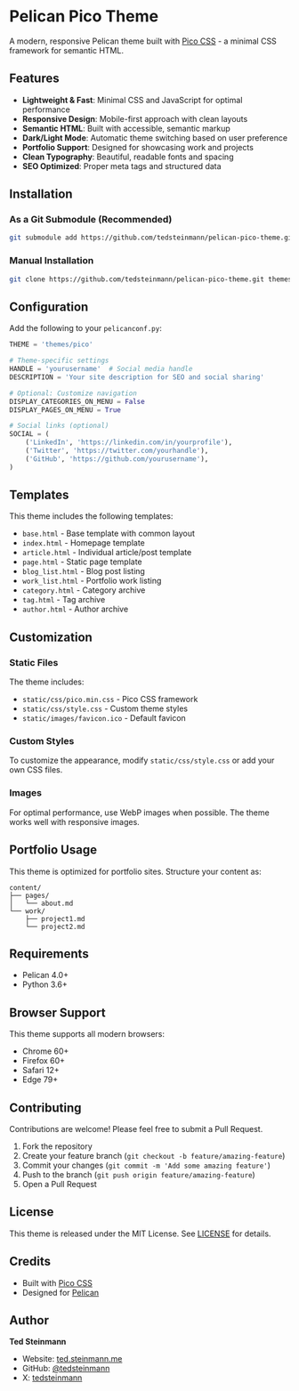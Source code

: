 # Pelican Pico Theme

A modern, responsive Pelican theme built with [Pico CSS](https://picocss.com/) - a minimal CSS framework for semantic HTML.

## Features

- **Lightweight & Fast**: Minimal CSS and JavaScript for optimal performance
- **Responsive Design**: Mobile-first approach with clean layouts
- **Semantic HTML**: Built with accessible, semantic markup
- **Dark/Light Mode**: Automatic theme switching based on user preference
- **Portfolio Support**: Designed for showcasing work and projects
- **Clean Typography**: Beautiful, readable fonts and spacing
- **SEO Optimized**: Proper meta tags and structured data

## Installation

### As a Git Submodule (Recommended)

```bash
git submodule add https://github.com/tedsteinmann/pelican-pico-theme.git themes/pico
```

### Manual Installation

```bash
git clone https://github.com/tedsteinmann/pelican-pico-theme.git themes/pico
```

## Configuration

Add the following to your `pelicanconf.py`:

```python
THEME = 'themes/pico'

# Theme-specific settings
HANDLE = 'yourusername'  # Social media handle
DESCRIPTION = 'Your site description for SEO and social sharing'

# Optional: Customize navigation
DISPLAY_CATEGORIES_ON_MENU = False
DISPLAY_PAGES_ON_MENU = True

# Social links (optional)
SOCIAL = (
    ('LinkedIn', 'https://linkedin.com/in/yourprofile'),
    ('Twitter', 'https://twitter.com/yourhandle'),
    ('GitHub', 'https://github.com/yourusername'),
)
```

## Templates

This theme includes the following templates:

- `base.html` - Base template with common layout
- `index.html` - Homepage template
- `article.html` - Individual article/post template
- `page.html` - Static page template
- `blog_list.html` - Blog post listing
- `work_list.html` - Portfolio work listing
- `category.html` - Category archive
- `tag.html` - Tag archive
- `author.html` - Author archive

## Customization

### Static Files

The theme includes:
- `static/css/pico.min.css` - Pico CSS framework
- `static/css/style.css` - Custom theme styles
- `static/images/favicon.ico` - Default favicon

### Custom Styles

To customize the appearance, modify `static/css/style.css` or add your own CSS files.

### Images

For optimal performance, use WebP images when possible. The theme works well with responsive images.

## Portfolio Usage

This theme is optimized for portfolio sites. Structure your content as:

```
content/
├── pages/
│   └── about.md
└── work/
    ├── project1.md
    └── project2.md
```

## Requirements

- Pelican 4.0+
- Python 3.6+

## Browser Support

This theme supports all modern browsers:
- Chrome 60+
- Firefox 60+
- Safari 12+
- Edge 79+

## Contributing

Contributions are welcome! Please feel free to submit a Pull Request.

1. Fork the repository
2. Create your feature branch (`git checkout -b feature/amazing-feature`)
3. Commit your changes (`git commit -m 'Add some amazing feature'`)
4. Push to the branch (`git push origin feature/amazing-feature`)
5. Open a Pull Request

## License

This theme is released under the MIT License. See [LICENSE](LICENSE) for details.

## Credits

- Built with [Pico CSS](https://picocss.com/)
- Designed for [Pelican](https://getpelican.com/)

## Author

**Ted Steinmann**
- Website: [ted.steinmann.me](https://ted.steinmann.me)
- GitHub: [@tedsteinmann](https://github.com/tedsteinmann)
- X: [tedsteinmann](https://x.com/tedsteinmann)
